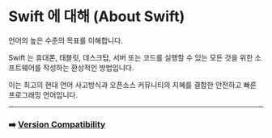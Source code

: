 # Swift 에 대해 (About Swift)

언어의 높은 수준의 목표를 이해합니다.

Swift 는 휴대폰, 태블릿, 데스크탑, 서버 또는 코드를 실행할 수 있는 모든 것을 위한 소프트웨어를 작성하는 환상적인 방법입니다.

이는 최고의 현대 언어 사고방식과 오픈소스 커뮤니티의 지혜를 결합한 안전하고 빠른 프로그래밍 언어입니다.




***

### ➡️ [Version Compatibility](https://github.com/Developer-Nova/Swift-Documentation/blob/main/Swift%20Documentation/1.Welcome%20to%20Swift/2.Version%20Compatibility.md)
